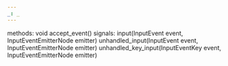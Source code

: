 ```yaml
---
_: _
---
```

methods:    void accept_event()
signals:    input(InputEvent event, InputEventEmitterNode emitter)
            unhandled_input(InputEvent event, InputEventEmitterNode emitter)
            unhandled_key_input(InputEventKey event, InputEventEmitterNode emitter)

<link rel="stylesheet" href="../../wiki.css">